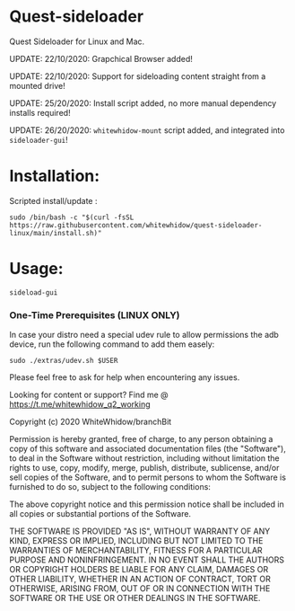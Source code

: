 # Quest-sideloader
Quest Sideloader for Linux and Mac.


UPDATE: 22/10/2020: Grapchical Browser added!

UPDATE: 22/10/2020: Support for sideloading content straight from a mounted drive!

UPDATE: 25/20/2020: Install script added, no more manual dependency installs required!

UPDATE: 26/20/2020: `whitewhidow-mount` script added, and integrated into `sideloader-gui`!

<!-- ![example](https://i.imgur.com/cC70UUC.png) -->

# Installation:
Scripted install/update :
```
sudo /bin/bash -c "$(curl -fsSL https://raw.githubusercontent.com/whitewhidow/quest-sideloader-linux/main/install.sh)"
```

# Usage:
```
sideload-gui
```

### One-Time Prerequisites (LINUX ONLY)

In case your distro need a special udev rule to allow permissions the adb device, run the following command to add them easely:
```
sudo ./extras/udev.sh $USER
```
  







Please feel free to ask for help when encountering any issues.

Looking for content or support? Find me @ https://t.me/whitewhidow_q2_working

 Copyright (c) 2020 WhiteWhidow/branchBit

 Permission is hereby granted, free of charge, to any person
 obtaining a copy of this software and associated documentation
 files (the "Software"), to deal in the Software without
 restriction, including without limitation the rights to use,
 copy, modify, merge, publish, distribute, sublicense, and/or sell
 copies of the Software, and to permit persons to whom the
 Software is furnished to do so, subject to the following
 conditions:

 The above copyright notice and this permission notice shall be
 included in all copies or substantial portions of the Software.

 THE SOFTWARE IS PROVIDED "AS IS", WITHOUT WARRANTY OF ANY KIND,
 EXPRESS OR IMPLIED, INCLUDING BUT NOT LIMITED TO THE WARRANTIES
 OF MERCHANTABILITY, FITNESS FOR A PARTICULAR PURPOSE AND
 NONINFRINGEMENT. IN NO EVENT SHALL THE AUTHORS OR COPYRIGHT
 HOLDERS BE LIABLE FOR ANY CLAIM, DAMAGES OR OTHER LIABILITY,
 WHETHER IN AN ACTION OF CONTRACT, TORT OR OTHERWISE, ARISING
 FROM, OUT OF OR IN CONNECTION WITH THE SOFTWARE OR THE USE OR
 OTHER DEALINGS IN THE SOFTWARE.
